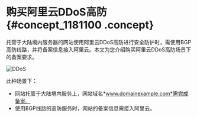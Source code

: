 # 购买阿里云DDoS高防 {#concept_1181100 .concept}

托管于大陆境内服务器的网站使用阿里云DDoS高防进行安全防护时，需使用BGP高防线路，并将备案信息接入阿里云。本文为您介绍购买阿里云DDoS高防场景下的备案要求。

![DDoS](http://static-aliyun-doc.oss-cn-hangzhou.aliyuncs.com/assets/img/947829/156351816251479_zh-CN.png)

此种场景下：

-   网站托管于大陆境内服务上，网站域名*www.domainexample.com*需完成备案。
-   使用BGP线路的高防服务时，网站的备案信息需接入阿里云。

